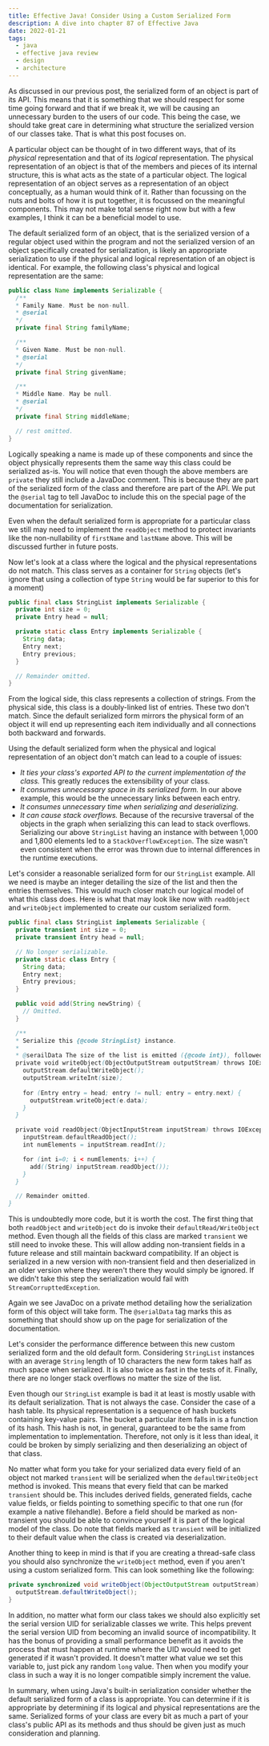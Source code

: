 ```yaml
---
title: Effective Java! Consider Using a Custom Serialized Form
description: A dive into chapter 87 of Effective Java
date: 2022-01-21
tags:
  - java
  - effective java review
  - design
  - architecture
---
```


As discussed in our previous post, the serialized form of an object is part of its API. This means that it is something that we should respect for some time going forward and that if we break it, we will be causing an unnecessary burden to the users of our code. This being the case, we should take great care in determining what structure the serialized version of our classes take. That is what this post focuses on. 

A particular object can be thought of in two different ways, that of its _physical_ representation and that of its _logical_ representation. The physical representation of an object is that of the members and pieces of its internal structure, this is what acts as the state of a particular object. The logical representation of an object serves as a representation of an object conceptually, as a human would think of it. Rather than focussing on the nuts and bolts of how it is put together, it is focussed on the meaningful components. This may not make total sense right now but with a few examples, I think it can be a beneficial model to use. 

The default serialized form of an object, that is the serialized version of a regular object used within the program and not the serialized version of an object specifically created for serialization, is likely an appropriate serialization to use if the physical and logical representation of an object is identical. For example, the following class's physical and logical representation are the same:

```java
public class Name implements Serializable {
  /**
  * Family Name. Must be non-null.
  * @serial 
  */
  private final String familyName;

  /**
  * Given Name. Must be non-null.
  * @serial 
  */
  private final String givenName;

  /**
  * Middle Name. May be null.
  * @serial 
  */
  private final String middleName;

  // rest omitted.
}
```

Logically speaking a name is made up of these components and since the object physically represents them the same way this class could be serialized as-is. You will notice that even though the above members are `private` they still include a JavaDoc comment. This is because they are part of the serialized form of the class and therefore are part of the API. We put the `@serial` tag to tell JavaDoc to include this on the special page of the documentation for serialization.

Even when the default serialized form is appropriate for a particular class we still may need to implement the `readObject` method to protect invariants like the non-nullability of `firstName` and `lastName` above. This will be discussed further in future posts. 

Now let's look at a class where the logical and the physical representations do not match. This class serves as a container for `String` objects (let's ignore that using a collection of type `String` would be far superior to this for a moment)

```java
public final class StringList implements Serializable {
  private int size = 0;
  private Entry head = null;

  private static class Entry implements Serializable {
    String data;
    Entry next;
    Entry previous;
  }

  // Remainder omitted.
}
```

From the logical side, this class represents a collection of strings. From the physical side, this class is a doubly-linked list of entries. These two don't match. Since the default serialized form mirrors the physical form of an object it will end up representing each item individually and all connections both backward and forwards. 

Using the default serialized form when the physical and logical representation of an object don't match can lead to a couple of issues:

* _It ties your class's exported API to the current implementation of the class._ This greatly reduces the extensibility of your class. 
* _It consumes unnecessary space in its serialized form._ In our above example, this would be the unnecessary links between each entry.
* _It consumes unnecessary time when serializing and deserializing._ 
* _It can cause stack overflows._ Because of the recursive traversal of the objects in the graph when serializing this can lead to stack overflows. Serializing our above `StringList` having an instance with between 1,000 and 1,800 elements led to a `StackOverflowException`. The size wasn't even consistent when the error was thrown due to internal differences in the runtime executions. 

Let's consider a reasonable serialized form for our `StringList` example. All we need is maybe an integer detailing the size of the list and then the entries themselves. This would much closer match our logical model of what this class does. Here is what that may look like now with `readObject` and `writeObject` implemented to create our custom serialized form. 

```java
public final class StringList implements Serializable {
  private transient int size = 0;
  private transient Entry head = null;

  // No longer serializable.
  private static class Entry {
    String data;
    Entry next;
    Entry previous;
  }

  public void add(String newString) {
    // Omitted.
  }

  /**
  * Serialize this {@code StringList} instance.
  * 
  * @serailData The size of the list is emitted ({@code int}), followed by all of its elements (each is a {@code String}).
  private void writeObject(ObjectOutputStream outputStream) throws IOException {
    outputStream.defaultWriteObject();
    outputStream.writeInt(size);
  
    for (Entry entry = head; entry != null; entry = entry.next) {
      outputStream.writeObject(e.data);
    }
  }

  private void readObject(ObjectInputStream inputStream) throws IOException, ClassNotFoundException {
    inputStream.defaultReadObject();
    int numElements = inputStream.readInt();

    for (int i=0; i < numElements; i++) {
      add((String) inputStream.readObject());
    }
  }

  // Remainder omitted.
}
```

This is undoubtedly more code, but it is worth the cost. The first thing that both `readObject` and `writeObject` do is invoke their `defaultRead/WriteObject` method. Even though all the fields of this class are marked `transient` we still need to invoke these. This will allow adding non-transient fields in a future release and still maintain backward compatibility. If an object is serialized in a new version with non-transient field and then deserialized in an older version where they weren't there they would simply be ignored. If we didn't take this step the serialization would fail with `StreamCorrupttedException`.

Again we see JavaDoc on a private method detailing how the serialization form of this object will take form. The `@serialData` tag marks this as something that should show up on the page for serialization of the documentation. 

Let's consider the performance difference between this new custom serialized form and the old default form. Considering `StringList` instances with an average `String` length of 10 characters the new form takes half as much space when serialized. It is also twice as fast in the tests of it. Finally, there are no longer stack overflows no matter the size of the list.

Even though our `StringList` example is bad it at least is mostly usable with its default serialization. That is not always the case. Consider the case of a hash table. Its physical representation is a sequence of hash buckets containing key-value pairs. The bucket a particular item falls in is a function of its hash. This hash is not, in general, guaranteed to be the same from implementation to implementation. Therefore, not only is it less than ideal, it could be broken by simply serializing and then deserializing an object of that class.

No matter what form you take for your serialized data every field of an object not marked `transient` will be serialized when the `defaultWriteObject` method is invoked. This means that every field that can be marked `transient` should be. This includes derived fields, generated fields, cache value fields, or fields pointing to something specific to that one run (for example a native filehandle). Before a field should be marked as non-transient you should be able to convince yourself it is part of the logical model of the class. Do note that fields marked as `transient` will be initialized to their default value when the class is created via deserialization. 

Another thing to keep in mind is that if you are creating a thread-safe class you should also synchronize the `writeObject` method, even if you aren't using a custom serialized form. This can look something like the following:

```java
private synchronized void writeObject(ObjectOutputStream outputStream) throws IOException {
  outputStream.defaultWriteObject();
}
```

In addition, no matter what form our class takes we should also explicitly set the serial version UID for serializable classes we write. This helps prevent the serial version UID from becoming an invalid source of incompatibility. It has the bonus of providing a small performance benefit as it avoids the process that must happen at runtime where the UID would need to get generated if it wasn't provided.  It doesn't matter what value we set this variable to, just pick any random `long` value. Then when you modify your class in such a way it is no longer compatible simply increment the value. 

In summary, when using Java's built-in serialization consider whether the default serialized form of a class is appropriate. You can determine if it is appropriate by determining if its logical and physical representations are the same. Serialized forms of your class are every bit as much a part of your class's public API as its methods and thus should be given just as much consideration and planning. 
